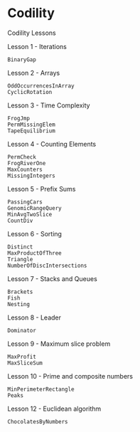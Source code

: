 # Codility

Codility Lessons

Lesson 1 - Iterations

    BinaryGap 

Lesson 2 - Arrays

    OddOccurrencesInArray
    CyclicRotation 

Lesson 3 - Time Complexity

    FrogJmp 
    PermMissingElem 
    TapeEquilibrium 

Lesson 4 - Counting Elements

    PermCheck 
    FrogRiverOne 
    MaxCounters 
    MissingIntegers 

Lesson 5 - Prefix Sums

    PassingCars 
    GenomicRangeQuery 
    MinAvgTwoSlice 
    CountDiv 

Lesson 6 - Sorting

    Distinct 
    MaxProductOfThree 
    Triangle 
    NumberOfDiscIntersections 

Lesson 7 - Stacks and Queues

    Brackets 
    Fish 
    Nesting

Lesson 8 - Leader

    Dominator 

Lesson 9 - Maximum slice problem

    MaxProfit 
    MaxSliceSum 

Lesson 10 - Prime and composite numbers

    MinPerimeterRectangle
    Peaks 

Lesson 12 - Euclidean algorithm

    ChocolatesByNumbers 
